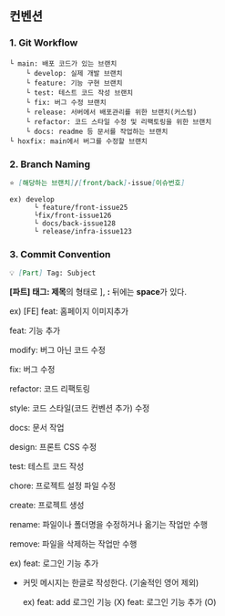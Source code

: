 ## **컨벤션**

### **1. Git Workflow**

```
└ main: 배포 코드가 있는 브랜치
    └ develop: 실제 개발 브랜치
    └ feature: 기능 구현 브랜치
    └ test: 테스트 코드 작성 브랜치
    └ fix: 버그 수정 브랜치
    └ release: 서버에서 배포관리를 위한 브랜치(커스텀)
    └ refactor: 코드 스타일 수정 및 리팩토링을 위한 브랜치
    └ docs: readme 등 문서를 작업하는 브랜치
└ hoxfix: main에서 버그를 수정할 브랜치
```

### **2. Branch Naming**

```markdown
⭐️ [해당하는 브랜치]/[front/back]-issue[이슈번호]
```

```
ex) develop
      └ feature/front-issue25
      └fix/front-issue126
      └ docs/back-issue128
      └ release/infra-issue123
```

### **3. Commit Convention**

```markdown
💡 [Part] Tag: Subject
```

**[파트] 태그: 제목**의 형태로 ], **:** 뒤에는 **space**가 있다.

ex) [FE] feat: 홈페이지 이미지추가


feat: 기능 추가

modify: 버그 아닌 코드 수정

fix: 버그 수정

refactor: 코드 리팩토링

style: 코드 스타일(코드 컨벤션 추가) 수정

docs: 문서 작업

design: 프론트 CSS 수정

test: 테스트 코드 작성

chore: 프로젝트 설정 파일 수정

create: 프로젝트 생성

rename: 파일이나 폴더명을 수정하거나 옮기는 작업만 수행

remove: 파일을 삭제하는 작업만 수행


ex) feat: 로그인 기능 추가

- 커밋 메시지는 한글로 작성한다. (기술적인 영어 제외)
    
    ex) feat: add 로그인 기능 (X) feat: 로그인 기능 추가 (O)
    
